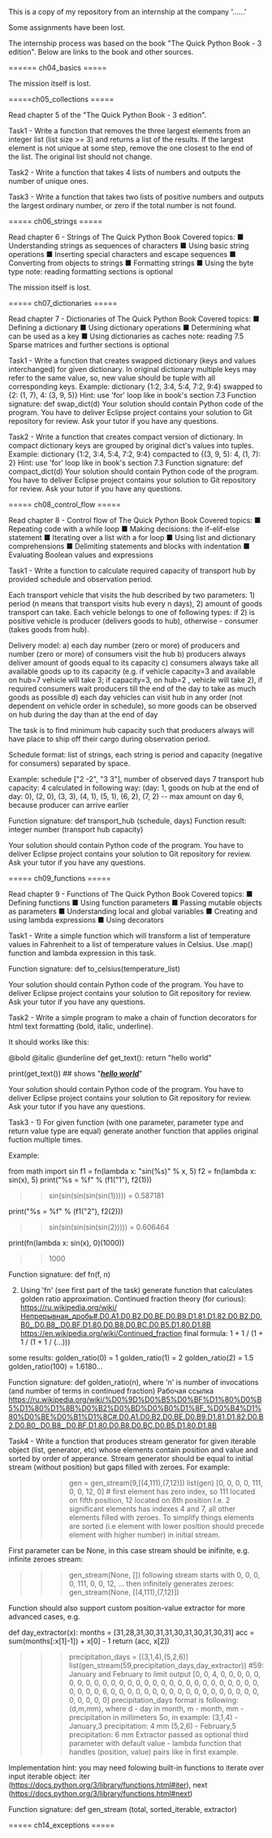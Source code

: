 This is a copy of my repository from an internship at the company '......'

Some assignments have been lost.

The internship process was based on the book "The Quick Python Book - 3 edition". Below are links to the book and other sources.


====== ch04_basics =====

The mission itself is lost.


=====ch05_collections =====

Read chapter 5 of the "The Quick Python Book - 3 edition".

Task1 - Write a function that removes the three largest elements from an integer list (list size >= 3) and returns a list of the results. If the largest element is not unique at some step, remove the one closest to the end of the list. The original list should not change.

Task2 - Write a function that takes 4 lists of numbers and outputs the number of unique ones.

Task3 - Write a function that takes two lists of positive numbers and outputs the largest ordinary number, or zero if the total number is not found.


===== ch06_strings =====

Read chapter 6 - Strings of The Quick Python Book
Covered topics:
■ Understanding strings as sequences of characters
■ Using basic string operations
■ Inserting special characters and escape sequences
■ Converting from objects to strings
■ Formatting strings
■ Using the byte type
note: reading formatting sections is optional

The mission itself is lost.


===== ch07_dictionaries =====

Read chapter 7 - Dictionaries of The Quick Python Book
Covered topics:
■ Defining a dictionary
■ Using dictionary operations
■ Determining what can be used as a key
■ Using dictionaries as caches
note: reading 7.5 Sparse matrices and further sections is optional

Task1 - Write a function that creates swapped dictionary (keys and values interchanged) for given dictionary.
In original dictionary multiple keys may refer to the same value, so, new value should be tuple with all corresponding keys.
Example: dictionary {1:2, 3:4, 5:4, 7:2, 9:4} swapped to {2: (1, 7), 4: (3, 9, 5)}
Hint: use 'for' loop like in book's section 7.3
Function signature: def swap_dict(d)
Your solution should contain Python code of the program.
You have to deliver Eclipse project contains your solution to Git repository for review.
Ask your tutor if you have any questions.

Task2 - Write a function that creates compact version of dictionary.
In compact dictionary keys are grouped by original dict's values into tuples.
Example: dictionary {1:2, 3:4, 5:4, 7:2, 9:4} compacted to {(3, 9, 5): 4, (1, 7): 2}
Hint: use 'for' loop like in book's section 7.3
Function signature: def compact_dict(d)
Your solution should contain Python code of the program.
You have to deliver Eclipse project contains your solution to Git repository for review.
Ask your tutor if you have any questions.


===== ch08_control_flow =====

Read chapter 8 - Control flow of The Quick Python Book
Covered topics:
■ Repeating code with a while loop
■ Making decisions: the if-elif-else statement
■ Iterating over a list with a for loop
■ Using list and dictionary comprehensions
■ Delimiting statements and blocks with
indentation
■ Evaluating Boolean values and expressions

Task1 - Write a function to calculate required capacity of transport hub by provided schedule and observation period.

Each transport vehicle that visits the hub described by two parameters: 1) period (n means that transport visits hub every n days), 2) amount of goods transport can take. Each vehicle belongs to one of following types: if 2) is positive vehicle is producer
(delivers goods to hub), otherwise - consumer (takes goods from hub).

Delivery model:
a) each day number (zero or more) of producers and number (zero or more) of consumers
visit the hub
b) producers always deliver amount of goods equal to its capacity
c) consumers always take all available goods up to its capacity (e.g. if vehicle capacity=3 and available on hub=7 vehicle will take 3; if capacity=3, on hub=2 , vehicle will take 2), if required consumers wait producers till the end of the day to take as much goods as possible
d) each day vehicles can visit hub in any order (not dependent on vehicle order in schedule), so more goods can be observed on hub during the day than at the end of day

The task is to find minimum hub capacity such that producers always will have place to ship off their cargo during observation period.

Schedule format: list of strings, each string is period and capacity (negative for consumers) separated by space.

Example: schedule ["2 -2", "3 3"], number of observed days 7
transport hub capacity: 4
calculated in following way: (day: 1, goods on hub at the end of day: 0), (2, 0), (3, 3), (4, 1), (5, 1), (6, 2), (7, 2) -- max amount on day 6, because producer can arrive earlier


Function signature: def transport_hub (schedule, days)
Function result: integer number (transport hub capacity)

Your solution should contain Python code of the program.
You have to deliver Eclipse project contains your solution to Git repository for review.
Ask your tutor if you have any questions.


===== ch09_functions =====

Read chapter 9 - Functions of The Quick Python Book
Covered topics:
■ Defining functions
■ Using function parameters
■ Passing mutable objects as parameters
■ Understanding local and global variables
■ Creating and using lambda expressions
■ Using decorators

Task1 - Write a simple function which will transform a list of temperature values in Fahrenheit to a list of temperature values in Celsius. Use .map() function and lambda expression in this task.

Function signature: def to_celsius(temperature_list)

Your solution should contain Python code of the program.
You have to deliver Eclipse project contains your solution to Git repository for review.
Ask your tutor if you have any questions.

Task2 - Write a simple program to make a chain of function decorators for html text formatting (bold, italic, underline).

It should works like this:

@bold
@italic
@underline 
def get_text(): 
    return "hello world" 

print(get_text()) ## shows "<b><i><u>hello world</u></i></b>" 

Your solution should contain Python code of the program.
You have to deliver Eclipse project contains your solution to Git repository for review.
Ask your tutor if you have any questions.

Task3 - 1) For given function (with one parameter, parameter type and return value type are equal) generate another function that applies original fuction multiple times.

Example:

from math import sin
f1 = fn(lambda x: "sin(%s)" % x, 5)
f2 = fn(lambda x: sin(x), 5)
print("%s = %f" % (f1("1"), f2(1)))

>>sin(sin(sin(sin(sin(1))))) = 0.587181

print("%s = %f" % (f1("2"), f2(2)))

>>sin(sin(sin(sin(sin(2))))) = 0.606464

print(fn(lambda x: sin(x), 0)(1000))

>> 1000

Function signature: def fn(f, n)

2) Using 'fn' (see first part of the task) generate function that calculates golden ratio approximation.
Continued fraction theory (for curious):
https://ru.wikipedia.org/wiki/Непрерывная_дробь#.D0.A1.D0.B2.D0.BE.D0.B9.D1.81.D1.82.D0.B2.D0.B0_.D0.B8_.D0.BF.D1.80.D0.B8.D0.BC.D0.B5.D1.80.D1.8B
https://en.wikipedia.org/wiki/Continued_fraction
final formula:
1 + 1 / (1 + 1 / (1 + 1 / (...)))

some results:
golden_ratio(0) = 1
golden_ratio(1) = 2
golden_ratio(2) = 1.5
golden_ratio(100) = 1.6180...

Function signature: def golden_ratio(n), where 'n' is number of invocations (and number of terms in continued fraction)
Рабочая ссылка
https://ru.wikipedia.org/wiki/%D0%9D%D0%B5%D0%BF%D1%80%D0%B5%D1%80%D1%8B%D0%B2%D0%BD%D0%B0%D1%8F_%D0%B4%D1%80%D0%BE%D0%B1%D1%8C#.D0.A1.D0.B2.D0.BE.D0.B9.D1.81.D1.82.D0.B2.D0.B0_.D0.B8_.D0.BF.D1.80.D0.B8.D0.BC.D0.B5.D1.80.D1.8B


Task4 - Write a function that produces stream generator for given iterable object (list, generator, etc) whose elements contain position and value and sorted by order of apperance. Stream generator should be equal to initial stream (without position) but gaps filled with zeroes. For example:
>>> gen = gen_stream(9,[(4,111),(7,12)])
>>> list(gen) [0, 0, 0, 0, 111, 0, 0, 12, 0] # first element has zero index, so 111 located on fifth position, 12 located on 8th position
I.e. 2 significant elements has indexes 4 and 7, all other elements filled with zeroes.
To simplify things elements are sorted (i.e element with lower position should precede element with higher number) in initial stream.

First parameter can be None, in this case stream should be inifinite, e.g. infinite zeroes stream:
>>> gen_stream(None, [])
following stream starts with 0, 0, 0, 0, 111, 0, 0, 12, ... then infinitely generates zeroes:
>>> gen_stream(None, [(4,111),(7,12)])

Function should also support custom position-value extractor for more advanced cases, e.g.

def day_extractor(x):
  months = [31,28,31,30,31,31,30,31,30,31,30,31]
  acc = sum(months[:x[1]-1]) + x[0] - 1
  return (acc, x[2])

>>> precipitation_days = [(3,1,4),(5,2,6)]
>>> list(gen_stream(59,precipitation_days,day_extractor)) #59: January and February to limit output
[0, 0, 4, 0, 0, 0, 0, 0, 0, 0, 0, 0, 0, 0, 0, 0, 0, 0, 0, 0, 0, 0, 0, 0, 0, 0, 0, 0, 0, 0, 0, 0, 0, 0, 0, 6, 0, 0, 0, 0, 0, 0, 0, 0, 0, 0, 0, 0, 0, 0, 0, 0, 0, 0, 0, 0, 0, 0, 0]
precipitation_days format is following: (d,m,mm), where d - day in month, m - month, mm - precipitation in millimeters
So, in example:
(3,1,4) - January,3 precipitation: 4 mm
(5,2,6) - February,5 precipitation: 6 mm
Extractor passed as optional third parameter with default value - lambda function that handles (position, value) pairs like in first example.

Implementation hint:
you may need folowing built-in functions to iterate over input iterable object:
iter (https://docs.python.org/3/library/functions.html#iter), next (https://docs.python.org/3/library/functions.html#next)

Function signature: def gen_stream (total, sorted_iterable, extractor)


===== ch14_exceptions =====

